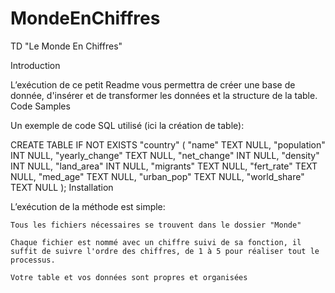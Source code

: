 # MondeEnChiffres
TD "Le Monde En Chiffres"


Introduction

L’exécution de ce petit Readme vous permettra de créer une base de donnée, d'insérer et de transformer les données et la structure de la table.
Code Samples

Un exemple de code SQL utilisé (ici la création de table):

CREATE TABLE IF NOT EXISTS "country" ( "name" TEXT NULL, "population" INT NULL, "yearly_change" TEXT NULL, "net_change" INT NULL, "density" INT NULL, "land_area" INT NULL, "migrants" TEXT NULL, "fert_rate" TEXT NULL, "med_age" TEXT NULL, "urban_pop" TEXT NULL, "world_share" TEXT NULL );
Installation

L’exécution de la méthode est simple:

    Tous les fichiers nécessaires se trouvent dans le dossier "Monde"

    Chaque fichier est nommé avec un chiffre suivi de sa fonction, il suffit de suivre l'ordre des chiffres, de 1 à 5 pour réaliser tout le processus.

    Votre table et vos données sont propres et organisées


